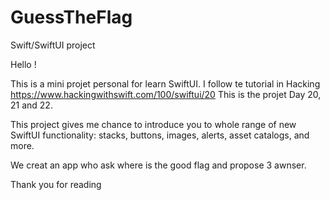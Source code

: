 # GuessTheFlag
Swift/SwiftUI project


Hello !

This is a mini projet personal for learn SwiftUI. I follow te tutorial in Hacking https://www.hackingwithswift.com/100/swiftui/20
This is the projet Day 20, 21 and 22.

This project gives me chance to introduce you to whole range of new SwiftUI functionality:
stacks, buttons, images, alerts, asset catalogs, and more.

We creat an app who ask where is the good flag and propose 3 awnser.

Thank you for reading

